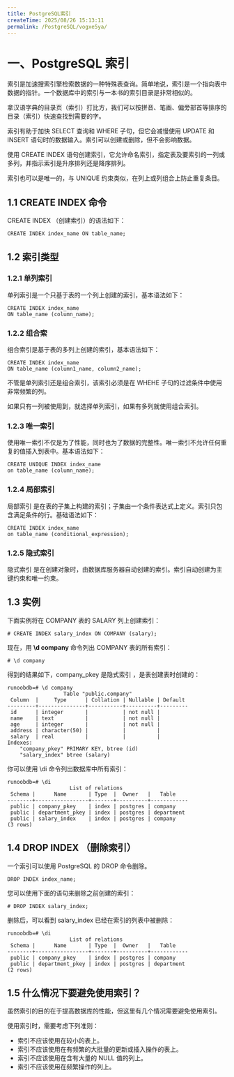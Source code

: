 ```yaml
---
title: PostgreSQL索引
createTime: 2025/08/26 15:13:11
permalink: /PostgreSQL/vogxe5ya/
---
```

# 一、PostgreSQL 索引

索引是加速搜索引擎检索数据的一种特殊表查询。简单地说，索引是一个指向表中数据的指针。一个数据库中的索引与一本书的索引目录是非常相似的。

拿汉语字典的目录页（索引）打比方，我们可以按拼音、笔画、偏旁部首等排序的目录（索引）快速查找到需要的字。

索引有助于加快 SELECT 查询和 WHERE 子句，但它会减慢使用 UPDATE 和 INSERT 语句时的数据输入。索引可以创建或删除，但不会影响数据。

使用 CREATE INDEX 语句创建索引，它允许命名索引，指定表及要索引的一列或多列，并指示索引是升序排列还是降序排列。

索引也可以是唯一的，与 UNIQUE 约束类似，在列上或列组合上防止重复条目。

## 1.1 CREATE INDEX 命令

CREATE INDEX （创建索引）的语法如下：

```plsql
CREATE INDEX index_name ON table_name;
```

## 1.2 索引类型

### 1.2.1 单列索引

单列索引是一个只基于表的一个列上创建的索引，基本语法如下：

```plsql
CREATE INDEX index_name
ON table_name (column_name);
```

### 1.2.2 组合索

组合索引是基于表的多列上创建的索引，基本语法如下：

```plsql
CREATE INDEX index_name
ON table_name (column1_name, column2_name);
```

不管是单列索引还是组合索引，该索引必须是在 WHEHE 子句的过滤条件中使用非常频繁的列。

如果只有一列被使用到，就选择单列索引，如果有多列就使用组合索引。

### 1.2.3 唯一索引

使用唯一索引不仅是为了性能，同时也为了数据的完整性。唯一索引不允许任何重复的值插入到表中。基本语法如下：

```plsql
CREATE UNIQUE INDEX index_name
on table_name (column_name);
```

### 1.2.4 局部索引

局部索引 是在表的子集上构建的索引；子集由一个条件表达式上定义。索引只包含满足条件的行。基础语法如下：

```plsql
CREATE INDEX index_name
on table_name (conditional_expression);
```

### 1.2.5 隐式索引

隐式索引 是在创建对象时，由数据库服务器自动创建的索引。索引自动创建为主键约束和唯一约束。

## 1.3 实例

下面实例将在 COMPANY 表的 SALARY 列上创建索引：

```plsql
# CREATE INDEX salary_index ON COMPANY (salary);
```

现在，用  **\d company** 命令列出 COMPANY 表的所有索引：

```plsql
# \d company
```

得到的结果如下，company_pkey 是隐式索引 ，是表创建表时创建的：

```plsql
runoobdb=# \d company
                  Table "public.company"
 Column  |     Type      | Collation | Nullable | Default 
---------+---------------+-----------+----------+---------
 id      | integer       |           | not null | 
 name    | text          |           | not null | 
 age     | integer       |           | not null | 
 address | character(50) |           |          | 
 salary  | real          |           |          | 
Indexes:
    "company_pkey" PRIMARY KEY, btree (id)
    "salary_index" btree (salary)
```

你可以使用 \di 命令列出数据库中所有索引：

```plsql
runoobdb=# \di
                    List of relations
 Schema |      Name       | Type  |  Owner   |   Table    
--------+-----------------+-------+----------+------------
 public | company_pkey    | index | postgres | company
 public | department_pkey | index | postgres | department
 public | salary_index    | index | postgres | company
(3 rows)
```

## 1.4 DROP INDEX （删除索引）

一个索引可以使用 PostgreSQL 的 DROP 命令删除。

```plsql
DROP INDEX index_name;
```

您可以使用下面的语句来删除之前创建的索引：

```plsql
# DROP INDEX salary_index;
```

删除后，可以看到 salary_index 已经在索引的列表中被删除：

```plsql
runoobdb=# \di
                    List of relations
 Schema |      Name       | Type  |  Owner   |   Table    
--------+-----------------+-------+----------+------------
 public | company_pkey    | index | postgres | company
 public | department_pkey | index | postgres | department
(2 rows)
```

## 1.5 什么情况下要避免使用索引？

虽然索引的目的在于提高数据库的性能，但这里有几个情况需要避免使用索引。

使用索引时，需要考虑下列准则：

- 索引不应该使用在较小的表上。
- 索引不应该使用在有频繁的大批量的更新或插入操作的表上。
- 索引不应该使用在含有大量的 NULL 值的列上。
- 索引不应该使用在频繁操作的列上。